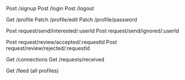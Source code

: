 Post /signup
Post /login
Post /logout

Get /profile
Patch /profile/edit
Patch /profile/password

Post request/send/interested/:userId
Post request/send/ignored/:userId

Post request/review/accepted/:requestId
Post request/review/rejected/:requestId

Get /connections
Get /requests/received

Get /feed (all profiles)
